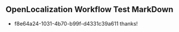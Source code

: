 ## OpenLocalization Workflow Test MarkDown
* f8e64a24-1031-4b70-b99f-d4331c39a611 thanks!

<!--HONumber=Jul16_HO4-->


